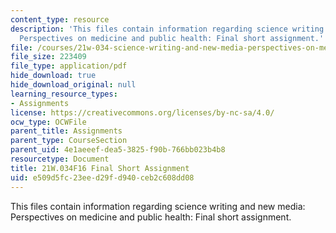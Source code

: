 ```yaml
---
content_type: resource
description: 'This files contain information regarding science writing and new media:
  Perspectives on medicine and public health: Final short assignment.'
file: /courses/21w-034-science-writing-and-new-media-perspectives-on-medicine-and-public-health-fall-2016/e509d5fc23eed29fd940ceb2c608dd08_MIT21W_034F16_FinalShort.pdf
file_size: 223409
file_type: application/pdf
hide_download: true
hide_download_original: null
learning_resource_types:
- Assignments
license: https://creativecommons.org/licenses/by-nc-sa/4.0/
ocw_type: OCWFile
parent_title: Assignments
parent_type: CourseSection
parent_uid: 4e1aeeef-dea5-3825-f90b-766bb023b4b8
resourcetype: Document
title: 21W.034F16 Final Short Assignment
uid: e509d5fc-23ee-d29f-d940-ceb2c608dd08
---
```

This files contain information regarding science writing and new media: Perspectives on medicine and public health: Final short assignment.